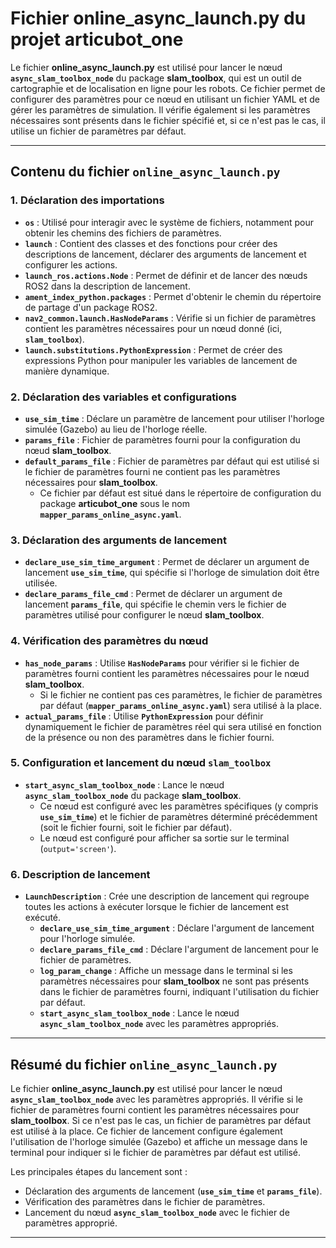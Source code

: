 # Fichier **online_async_launch.py** du projet **articubot_one**

Le fichier **online_async_launch.py** est utilisé pour lancer le nœud **`async_slam_toolbox_node`** du package **slam_toolbox**, qui est un outil de cartographie et de localisation en ligne pour les robots. Ce fichier permet de configurer des paramètres pour ce nœud en utilisant un fichier YAML et de gérer les paramètres de simulation. Il vérifie également si les paramètres nécessaires sont présents dans le fichier spécifié et, si ce n'est pas le cas, il utilise un fichier de paramètres par défaut.

---

## **Contenu du fichier `online_async_launch.py`**

### **1. Déclaration des importations**
- **`os`** : Utilisé pour interagir avec le système de fichiers, notamment pour obtenir les chemins des fichiers de paramètres.
- **`launch`** : Contient des classes et des fonctions pour créer des descriptions de lancement, déclarer des arguments de lancement et configurer les actions.
- **`launch_ros.actions.Node`** : Permet de définir et de lancer des nœuds ROS2 dans la description de lancement.
- **`ament_index_python.packages`** : Permet d'obtenir le chemin du répertoire de partage d'un package ROS2.
- **`nav2_common.launch.HasNodeParams`** : Vérifie si un fichier de paramètres contient les paramètres nécessaires pour un nœud donné (ici, **`slam_toolbox`**).
- **`launch.substitutions.PythonExpression`** : Permet de créer des expressions Python pour manipuler les variables de lancement de manière dynamique.

### **2. Déclaration des variables et configurations**
- **`use_sim_time`** : Déclare un paramètre de lancement pour utiliser l'horloge simulée (Gazebo) au lieu de l'horloge réelle.
- **`params_file`** : Fichier de paramètres fourni pour la configuration du nœud **slam_toolbox**.
- **`default_params_file`** : Fichier de paramètres par défaut qui est utilisé si le fichier de paramètres fourni ne contient pas les paramètres nécessaires pour **slam_toolbox**.
  - Ce fichier par défaut est situé dans le répertoire de configuration du package **articubot_one** sous le nom **`mapper_params_online_async.yaml`**.

### **3. Déclaration des arguments de lancement**
- **`declare_use_sim_time_argument`** : Permet de déclarer un argument de lancement **`use_sim_time`**, qui spécifie si l'horloge de simulation doit être utilisée.
- **`declare_params_file_cmd`** : Permet de déclarer un argument de lancement **`params_file`**, qui spécifie le chemin vers le fichier de paramètres utilisé pour configurer le nœud **slam_toolbox**.

### **4. Vérification des paramètres du nœud**
- **`has_node_params`** : Utilise **`HasNodeParams`** pour vérifier si le fichier de paramètres fourni contient les paramètres nécessaires pour le nœud **slam_toolbox**.
  - Si le fichier ne contient pas ces paramètres, le fichier de paramètres par défaut (**`mapper_params_online_async.yaml`**) sera utilisé à la place.
- **`actual_params_file`** : Utilise **`PythonExpression`** pour définir dynamiquement le fichier de paramètres réel qui sera utilisé en fonction de la présence ou non des paramètres dans le fichier fourni.

### **5. Configuration et lancement du nœud `slam_toolbox`**
- **`start_async_slam_toolbox_node`** : Lance le nœud **`async_slam_toolbox_node`** du package **slam_toolbox**.
  - Ce nœud est configuré avec les paramètres spécifiques (y compris **`use_sim_time`**) et le fichier de paramètres déterminé précédemment (soit le fichier fourni, soit le fichier par défaut).
  - Le nœud est configuré pour afficher sa sortie sur le terminal (`output='screen'`).

### **6. Description de lancement**
- **`LaunchDescription`** : Crée une description de lancement qui regroupe toutes les actions à exécuter lorsque le fichier de lancement est exécuté.
  - **`declare_use_sim_time_argument`** : Déclare l'argument de lancement pour l'horloge simulée.
  - **`declare_params_file_cmd`** : Déclare l'argument de lancement pour le fichier de paramètres.
  - **`log_param_change`** : Affiche un message dans le terminal si les paramètres nécessaires pour **slam_toolbox** ne sont pas présents dans le fichier de paramètres fourni, indiquant l'utilisation du fichier par défaut.
  - **`start_async_slam_toolbox_node`** : Lance le nœud **`async_slam_toolbox_node`** avec les paramètres appropriés.

---

## **Résumé du fichier `online_async_launch.py`**

Le fichier **online_async_launch.py** est utilisé pour lancer le nœud **`async_slam_toolbox_node`** avec les paramètres appropriés. Il vérifie si le fichier de paramètres fourni contient les paramètres nécessaires pour **slam_toolbox**. Si ce n'est pas le cas, un fichier de paramètres par défaut est utilisé à la place. Ce fichier de lancement configure également l'utilisation de l'horloge simulée (Gazebo) et affiche un message dans le terminal pour indiquer si le fichier de paramètres par défaut est utilisé.

Les principales étapes du lancement sont :
- Déclaration des arguments de lancement (**`use_sim_time`** et **`params_file`**).
- Vérification des paramètres dans le fichier de paramètres.
- Lancement du nœud **`async_slam_toolbox_node`** avec le fichier de paramètres approprié.

---

